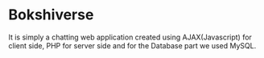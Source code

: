 # Bokshiverse
It is simply a chatting web application created using AJAX(Javascript) for client side, PHP for server side and for the Database part we used MySQL.
